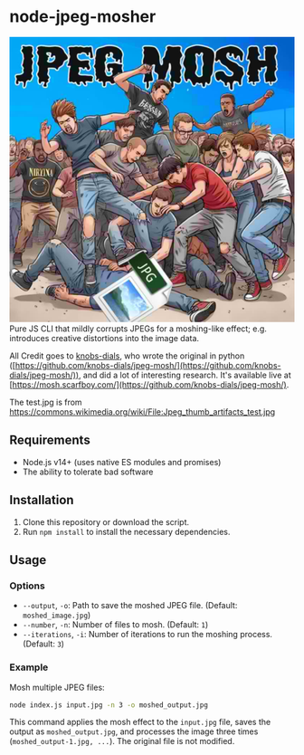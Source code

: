 # node-jpeg-mosher
![](./art.jpeg)
Pure JS CLI that mildly corrupts JPEGs for a moshing-like effect; e.g. introduces creative distortions into the image data.

All Credit goes to [knobs-dials](https://github.com/knobs-dials), who wrote the original in python ([https://github.com/knobs-dials/jpeg-mosh/](https://github.com/knobs-dials/jpeg-mosh/)), and did a lot of interesting research. It's available live at [https://mosh.scarfboy.com/](https://github.com/knobs-dials/jpeg-mosh/).

The test.jpg is from https://commons.wikimedia.org/wiki/File:Jpeg_thumb_artifacts_test.jpg

## Requirements

- Node.js v14+ (uses native ES modules and promises)
- The ability to tolerate bad software

## Installation

1. Clone this repository or download the script.
2. Run `npm install` to install the necessary dependencies.

## Usage

### Options

- `--output`, `-o`: Path to save the moshed JPEG file. (Default: `moshed_image.jpg`)
- `--number`, `-n`: Number of files to mosh. (Default: `1`)
- `--iterations`, `-i`: Number of iterations to run the moshing process. (Default: `3`)

### Example

Mosh multiple JPEG files:

```bash
node index.js input.jpg -n 3 -o moshed_output.jpg
```

This command applies the mosh effect to the `input.jpg` file, saves the output as `moshed_output.jpg`, and processes the image three times (`moshed_output-1.jpg, ...`). The original file is not modified.